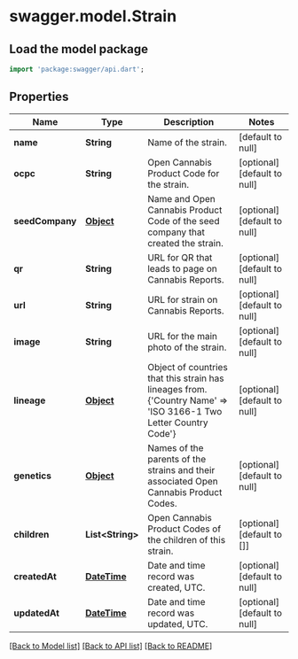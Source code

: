 # swagger.model.Strain

## Load the model package
```dart
import 'package:swagger/api.dart';
```

## Properties
Name | Type | Description | Notes
------------ | ------------- | ------------- | -------------
**name** | **String** | Name of the strain. | [default to null]
**ocpc** | **String** | Open Cannabis Product Code for the strain. | [optional] [default to null]
**seedCompany** | [**Object**](Object.md) | Name and Open Cannabis Product Code of the seed company that created the strain. | [optional] [default to null]
**qr** | **String** | URL for QR that leads to page on Cannabis Reports. | [optional] [default to null]
**url** | **String** | URL for strain on Cannabis Reports. | [optional] [default to null]
**image** | **String** | URL for the main photo of the strain. | [optional] [default to null]
**lineage** | [**Object**](Object.md) | Object of countries that this strain has lineages from. {&#39;Country Name&#39; &#x3D;&gt; &#39;ISO 3166-1 Two Letter Country Code&#39;} | [optional] [default to null]
**genetics** | [**Object**](Object.md) | Names of the parents of the strains and their associated Open Cannabis Product Codes. | [optional] [default to null]
**children** | **List&lt;String&gt;** | Open Cannabis Product Codes of the children of this strain. | [optional] [default to []]
**createdAt** | [**DateTime**](DateTime.md) | Date and time record was created, UTC. | [optional] [default to null]
**updatedAt** | [**DateTime**](DateTime.md) | Date and time record was updated, UTC. | [optional] [default to null]

[[Back to Model list]](../README.md#documentation-for-models) [[Back to API list]](../README.md#documentation-for-api-endpoints) [[Back to README]](../README.md)


